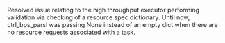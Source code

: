 Resolved issue relating to the high throughput executor performing validation via checking of a resource spec dictionary.
Until now, ctrl_bps_parsl was passing None instead of an empty dict when there are no resource requests associated with a task.

